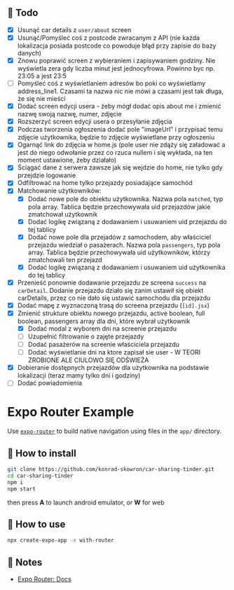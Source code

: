 ## :construction_worker: Todo

- [x] Usunąć car details z `user/about` screen
- [x] Usunąć/Pomyśleć coś z postcode zwracanym z API (nie każda lokalizacja posiada postcode co powoduje błąd przy zapisie do bazy danych)
- [x] Znowu poprawić screen z wybieraniem i zapisywaniem godziny. Nie wyświetla zera gdy liczba minut jest jednocyfrowa. Powinno byc np. 23:05 a jest 23:5
- [ ] Pomyśleć coś z wyświetlaniem adresów bo poki co wyświetlamy address_line1. Czasami ta nazwa nic nie mówi a czasami jest tak długa, że się nie mieści
- [x] Dodać screen edycji usera - żeby mógł dodać opis about me i zmienić nazwę swoją nazwę, numer, zdjęcie
- [x] Rozszerzyć screen edycji usera o przesyłanie zdjęcia
- [x] Podczas tworzenia ogłoszenia dodać pole "imageUrl" i przypisać temu zdjęcie użytkownika, będzie to zdjęcie wyświetlane przy ogłoszeniu
- [x] Ogarnąć link do zdjęcia w home.js (pole user nie zdąży się załadować a jest do niego odwołanie przez co rzuca nullem i się wykłada, na ten moment ustawione, żeby działało)
- [x] Ściągać dane z serwera zawsze jak się wejdzie do home, nie tylko gdy przejdzie logowanie
- [x] Odfiltrować na home tylko przejazdy posiadające samochód
- [x] Matchowanie użytkowników:
  - [x] Dodać nowe pole do obiektu użytkownika. Nazwa pola `matched`, typ pola array. Tablica będzie przechowywała uid przejazdów jakie zmatchował użytkownik
  - [x] Dodać logikę związaną z dodawaniem i usuwaniem uid przejazdu do tej tablicy
  - [x] Dodać nowe pole dla przejadów z samochodem, aby właściciel przejazdu wiedział o pasażerach. Nazwa pola `passengers`, typ pola array. Tablica będzie przechowywała uid użytkowników, którzy zmatchowali ten przejazd
  - [x] Dodać logikę związaną z dodawaniem i usuwaniem uid użytkownika do tej tablicy
- [x] Przenieść ponownie dodawanie przejazdu ze screena `success` na `carDetail`. Dodanie przejazdu działo się zanim ustawił się obiekt carDetails, przez co nie dało się ustawić samochodu dla przejazdu
- [x] Dodać mapę z wyznaczoną trasą do screena przejazdu (`[id].jsx`)
- [x] Zmienić strukture obiektu nowego przejazdu, active boolean, full boolean, passengers array dla dni, które wybrał użytkownik
  - [x] Dodać modal z wyborem dni na screenie przejazdu
  - [ ] Uzupełnić filtrowanie o zajęte przejazdy
  - [ ] Dodać pasażerów na screenie właściciela przejazdu
  - [ ] Dodać wyświetlanie dni na ktore zapisał sie user - W TEORI ZROBIONE ALE CIULOWO SIĘ ODŚWIEŻA
- [x] Dobieranie dostępnych przejazdów dla użytkownika na podstawie lokalizacji (teraz mamy tylko dni i godziny)
- [ ] Dodać powiadomienia

# Expo Router Example

Use [`expo-router`](https://docs.expo.dev/router/introduction/) to build native navigation using files in the `app/` directory.

## 🔨 How to install

```sh
git clone https://github.com/konrad-skowron/car-sharing-tinder.git
cd car-sharing-tinder
npm i
npm start
```

then press **A** to launch android emulator, or **W** for web

## 🚀 How to use

```sh
npx create-expo-app -e with-router
```

## 📝 Notes

- [Expo Router: Docs](https://docs.expo.dev/router/introduction/)

